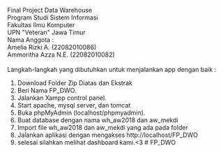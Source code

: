Final Project Data Warehouse<br/>
Program Studi Sistem Informasi <br/>
Fakultas Ilmu Komputer <br/>
UPN "Veteran" Jawa Timur<br/>
Nama Anggota :<br/>
Amelia Rizki A. (22082010086)<br/>
Ammoritha Azza N.E. (22082010082)<br/>
<br/>
Langkah-langkah yang dibutuhkan untuk menjalankan app dengan baik :
1. Download Folder Zip Diatas dan Ekstrak
2. Beri Nama FP_DWO.
4. Jalankan Xampp control panel.
5. Start apache, mysql server, dan tomcat
6. Buka phpMyAdmin (localhost/phpmyadmin).
7. Buat database dengan nama wh_aw2018 dan aw_mekdi
8. Import file wh_aw2018 dan aw_mekdi yang ada pada folder
9. Jalankan aplikasi dengan mengakses http://localhost/FP_DWO
10. selesai silahkan melihat dashboard kami.<3
#   F P _ D W O 
 
 

